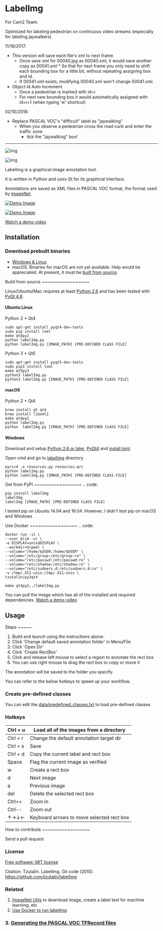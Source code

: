 

# LabelImg

For Cam2 Team:

Optimized for labeling pedestrian on continuous video streams (especially for labeling jaywalkers)

11/18/2017:

-   This version will save each file's xml to next frame. 
    -   Once save xml for 00040.jpg as 00040.xml, it would save another copy as 00041.xml * So that for next frame you only need to shift each bounding box for a little bit, without repeating assigning box and id. 
    -   If 00041.xml exists, modifying 00040.xml won't change 00041.xml.
-   Object id Auto Increment 
    -   Once a pedestrian is marked with id=i 
    -   For next new bounding box it would automatically assigned with id=i+1 (when typing 'w' shortcut)

02/10/2018:

-   Replace PASCAL VOC's "difficult" label as "jaywalking" 
    -   When you observe a pedestrian cross the road curb and enter the traffic zone 
        -   tick the "jaywalking" box!

---



![img](https://camo.githubusercontent.com/eb7d2ba96e9069973a809c10b50533496483b1f8/68747470733a2f2f696d672e736869656c64732e696f2f707970692f762f6c6162656c696d672e737667) 



![img](https://camo.githubusercontent.com/3e7aad0d5c74795cc272b5e6318f34eb4af9157f/68747470733a2f2f696d672e736869656c64732e696f2f7472617669732f747a7574616c696e2f6c6162656c496d672e737667)

LabelImg is a graphical image annotation tool.

It is written in Python and uses Qt for its graphical interface.

Annotations are saved as XML files in PASCAL VOC format, the format used by [ImageNet](http://www.image-net.org/).

[![Demo Image](https://raw.githubusercontent.com/tzutalin/labelImg/master/demo/demo3.jpg)](https://raw.githubusercontent.com/tzutalin/labelImg/master/demo/demo3.jpg)

[![Demo Image](https://raw.githubusercontent.com/tzutalin/labelImg/master/demo/demo.jpg)](https://raw.githubusercontent.com/tzutalin/labelImg/master/demo/demo.jpg)

[Watch a demo video](https://youtu.be/p0nR2YsCY_U)

## Installation

### Download prebuilt binaries

-   [Windows & Linux](https://tzutalin.github.io/labelImg/)
-   macOS. Binaries for macOS are not yet available. Help would be appreciated. At present, it must be [built from source](https://github.com/yifanli8086/labelImg/blob/master/README.rst#macos).

Build from source ~~~~~~~~~~~~~~~~~

Linux/Ubuntu/Mac requires at least [Python 2.6](https://www.python.org/getit/) and has been tested with [PyQt 4.8](https://www.riverbankcomputing.com/software/pyqt/intro).

#### Ubuntu Linux

Python 2 + Qt4

```
sudo apt-get install pyqt4-dev-tools
sudo pip install lxml
make qt4py2
python labelImg.py
python labelImg.py [IMAGE_PATH] [PRE-DEFINED CLASS FILE]

```

Python 3 + Qt5

```
sudo apt-get install pyqt5-dev-tools
sudo pip3 install lxml
make qt5py3
python3 labelImg.py
python3 labelImg.py [IMAGE_PATH] [PRE-DEFINED CLASS FILE]

```

#### macOS

Python 2 + Qt4

```
brew install qt qt4
brew install libxml2
make qt4py2
python labelImg.py
python  labelImg.py [IMAGE_PATH] [PRE-DEFINED CLASS FILE]

```

#### Windows

Download and setup [Python 2.6 or later](https://www.python.org/downloads/windows/), [PyQt4](https://www.riverbankcomputing.com/software/pyqt/download) and [install lxml](http://lxml.de/installation.html).

Open cmd and go to [labelImg](https://github.com/yifanli8086/labelImg/blob/master/README.rst#labelimg) directory

```
pyrcc4 -o resources.py resources.qrc
python labelImg.py
python labelImg.py [IMAGE_PATH] [PRE-DEFINED CLASS FILE]

```

Get from PyPI ~~~~~~~~~~~~~~~~~ .. code:

```
pip install labelImg
labelImg
labelImg [IMAGE_PATH] [PRE-DEFINED CLASS FILE]

```

I tested pip on Ubuntu 14.04 and 16.04. However, I didn't test pip on macOS and Windows

Use Docker ~~~~~~~~~~~~~~~~~ .. code:

```
docker run -it \
--user $(id -u) \
-e DISPLAY=unix$DISPLAY \
--workdir=$(pwd) \
--volume="/home/$USER:/home/$USER" \
--volume="/etc/group:/etc/group:ro" \
--volume="/etc/passwd:/etc/passwd:ro" \
--volume="/etc/shadow:/etc/shadow:ro" \
--volume="/etc/sudoers.d:/etc/sudoers.d:ro" \
-v /tmp/.X11-unix:/tmp/.X11-unix \
tzutalin/py2qt4

make qt4py2;./labelImg.py

```

You can pull the image which has all of the installed and required dependencies. [Watch a demo video](https://youtu.be/nw1GexJzbCI)

## Usage

Steps ~~~~~

1.  Build and launch using the instructions above.
2.  Click 'Change default saved annotation folder' in Menu/File
3.  Click 'Open Dir'
4.  Click 'Create RectBox'
5.  Click and release left mouse to select a region to annotate the rect box
6.  You can use right mouse to drag the rect box to copy or move it

The annotation will be saved to the folder you specify.

You can refer to the below hotkeys to speed up your workflow.

### Create pre-defined classes

You can edit the [data/predefined_classes.txt](https://github.com/tzutalin/labelImg/blob/master/data/predefined_classes.txt) to load pre-defined classes

### Hotkeys

| Ctrl + u | Load all of the images from a directory  |
| -------- | ---------------------------------------- |
| Ctrl + r | Change the default annotation target dir |
| Ctrl + s | Save                                     |
| Ctrl + d | Copy the current label and rect box      |
| Space    | Flag the current image as verified       |
| w        | Create a rect box                        |
| d        | Next image                               |
| a        | Previous image                           |
| del      | Delete the selected rect box             |
| Ctrl++   | Zoom in                                  |
| Ctrl--   | Zoom out                                 |
| ↑→↓←     | Keyboard arrows to move selected rect box |

How to contribute ~~~~~~~~~~~~~~~~~

Send a pull request

### License

[Free software: MIT license](https://github.com/tzutalin/labelImg/blob/master/LICENSE)

Citation: Tzutalin. LabelImg. Git code (2015). <https://github.com/tzutalin/labelImg>

### Related

1.  [ImageNet Utils](https://github.com/tzutalin/ImageNet_Utils) to download image, create a label text for machine learning, etc
2.  [Use Docker to run labelImg](https://hub.docker.com/r/tzutalin/py2qt4)

### 3. [Generating the PASCAL VOC TFRecord files](https://github.com/tensorflow/models/blob/4f32535fe7040bb1e429ad0e3c948a492a89482d/research/object_detection/g3doc/preparing_inputs.md#generating-the-pascal-voc-tfrecord-files)
